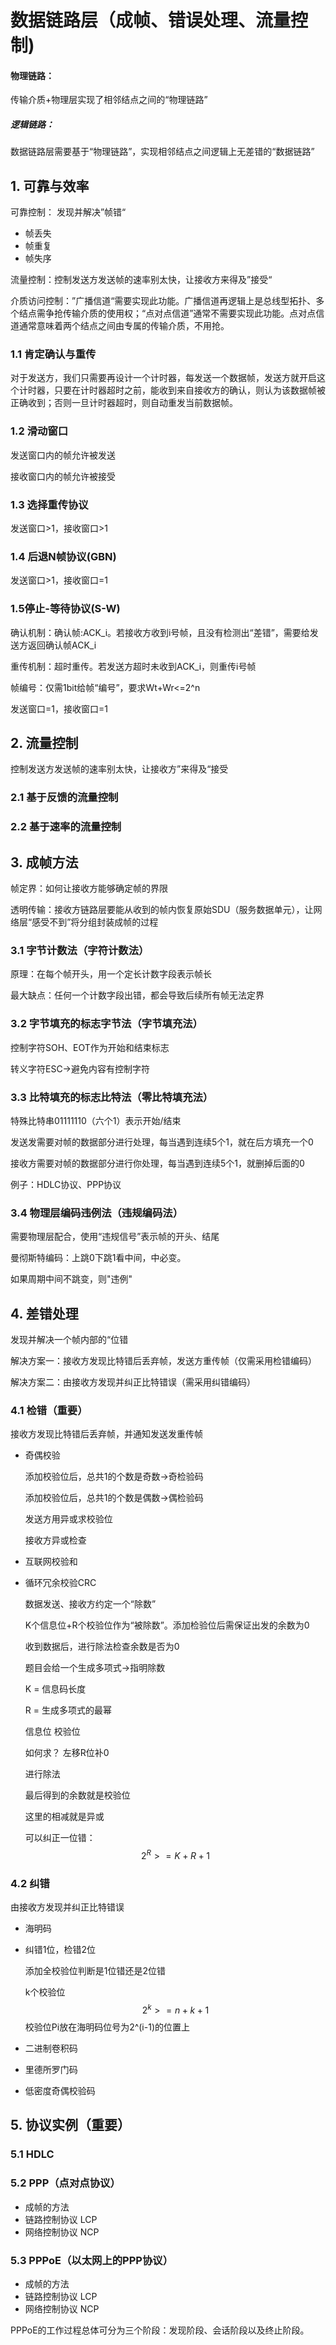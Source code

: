 # 数据链路层（成帧、错误处理、流量控制)

#### 物理链路：

传输介质+物理层实现了相邻结点之间的“物理链路”

##### 逻辑链路：

数据链路层需要基于“物理链路”，实现相邻结点之间逻辑上无差错的“数据链路”

## 1. 可靠与效率

可靠控制：
发现并解决”帧错“

- 帧丢失
- 帧重复
- 帧失序

流量控制：控制发送方发送帧的速率别太快，让接收方来得及”接受“

介质访问控制：”广播信道“需要实现此功能。广播信道再逻辑上是总线型拓扑、多个结点需争抢传输介质的使用权；“点对点信道”通常不需要实现此功能。点对点信道通常意味着两个结点之间由专属的传输介质，不用抢。

### 1.1 肯定确认与重传

对于发送方，我们只需要再设计一个计时器，每发送一个数据帧，发送方就开启这个计时器，只要在计时器超时之前，能收到来自接收方的确认，则认为该数据帧被正确收到；否则一旦计时器超时，则自动重发当前数据帧。

### 1.2 滑动窗口

发送窗口内的帧允许被发送

接收窗口内的帧允许被接受

### 1.3 选择重传协议

发送窗口>1，接收窗口>1

### 1.4 后退N帧协议(GBN)

发送窗口>1，接收窗口=1

### 1.5停止-等待协议(S-W)

确认机制：确认帧:ACK_i。若接收方收到i号帧，且没有检测出“差错”，需要给发送方返回确认帧ACK_i

重传机制：超时重传。若发送方超时未收到ACK_i，则重传i号帧

帧编号：仅需1bit给帧“编号”，要求Wt+Wr<=2^n

发送窗口=1，接收窗口=1

## 2. 流量控制

控制发送方发送帧的速率别太快，让接收方”来得及“接受

### 2.1 基于反馈的流量控制
### 2.2 基于速率的流量控制

## 3. 成帧方法

帧定界：如何让接收方能够确定帧的界限

透明传输：接收方链路层要能从收到的帧内恢复原始SDU（服务数据单元），让网络层“感受不到”将分组封装成帧的过程

### 3.1 字节计数法（字符计数法）

原理：在每个帧开头，用一个定长计数字段表示帧长

最大缺点：任何一个计数字段出错，都会导致后续所有帧无法定界

### 3.2 字节填充的标志字节法（字节填充法）

控制字符SOH、EOT作为开始和结束标志

转义字符ESC->避免内容有控制字符

### 3.3 比特填充的标志比特法（零比特填充法）

特殊比特串01111110（六个1）表示开始/结束

发送发需要对帧的数据部分进行处理，每当遇到连续5个1，就在后方填充一个0

接收方需要对帧的数据部分进行你处理，每当遇到连续5个1，就删掉后面的0

例子：HDLC协议、PPP协议

### 3.4 物理层编码违例法（违规编码法）

需要物理层配合，使用“违规信号”表示帧的开头、结尾

曼彻斯特编码：上跳0下跳1看中间，中必变。

如果周期中间不跳变，则"违例"

## 4. 差错处理

发现并解决一个帧内部的“位错

解决方案一：接收方发现比特错后丢弃帧，发送方重传帧（仅需采用检错编码）

解决方案二：由接收方发现并纠正比特错误（需采用纠错编码）

### 4.1 检错（重要）

接收方发现比特错后丢弃帧，并通知发送发重传帧

- 奇偶校验

  添加校验位后，总共1的个数是奇数->奇检验码

  添加校验位后，总共1的个数是偶数->偶检验码

  发送方用异或求校验位

  接收方异或检查

- 互联网校验和

- 循环冗余校验CRC

  数据发送、接收方约定一个“除数”

  K个信息位+R个校验位作为“被除数”。添加检验位后需保证出发的余数为0

  收到数据后，进行除法检查余数是否为0

  题目会给一个生成多项式->指明除数

  K = 信息码长度

  R = 生成多项式的最幂

  信息位 校验位

  如何求？
  左移R位补0

  进行除法

  最后得到的余数就是校验位

  这里的相减就是异或

  可以纠正一位错：
  $$
  2^R>= K + R + 1
  $$
### 4.2 纠错

由接收方发现并纠正比特错误

- 海明码

- 纠错1位，检错2位

  添加全校验位判断是1位错还是2位错

  k个校验位
  $$
  2^k>=n+k+1
  $$
  校验位Pi放在海明码位号为2^(i-1)的位置上

  

- 二进制卷积码

- 里德所罗门码

- 低密度奇偶校验码

## 5. 协议实例（重要）
### 5.1 HDLC
### 5.2 PPP（点对点协议）
- 成帧的方法
- 链路控制协议 LCP
- 网络控制协议 NCP
### 5.3 PPPoE（以太网上的PPP协议）
- 成帧的方法
- 链路控制协议 LCP
- 网络控制协议 NCP

PPPoE的工作过程总体可分为三个阶段：发现阶段、会话阶段以及终止阶段。